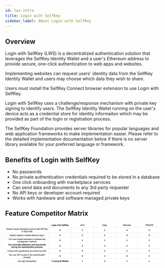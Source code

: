 ```yaml
---
id: lws-intro
title: Login with SelfKey
sidebar_label: About Login with SelfKey
---
```


## Overview
Login with SelfKey (LWS) is a decentralized authentication solution that leverages the SelfKey Identity Wallet and a user's Ethereum address to provide secure, one-click authentication to web apps and websites.

Implementing websites can request users' identity data from the SelfKey Identity Wallet and users may choose which data they wish to share.

Users must install the SelfKey Connect browser extension to use Login with SelfKey.

Login with SelfKey uses a challenge/response mechanism with private key signing to identify users. The SelfKey Identity Wallet running on the user's device acts as a credential store for identity informaiton which may be provided as part of the login or registration process.

The SelfKey Foundation provides server libraries for popular languages and web application frameworks to make implementation easier. Please refer to the detailed implementation documentation below if there is no server library available for your preferred language or framework.

## Benefits of Login with SelfKey
* No passwords
* No private authentication credentials required to be stored in a database
* One click onboarding with marketplace services
* Can send data and documents to any 3rd party requester
* No API keys or developer account required
* Works with hardware and software managed private keys

## Feature Competitor Matrix
<img src='/img/lws-matrix.png'>

